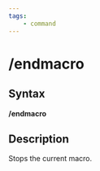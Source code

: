 ```yaml
---
tags:
    - command
---
```

# /endmacro

## Syntax

**/endmacro**

## Description

Stops the current macro.



